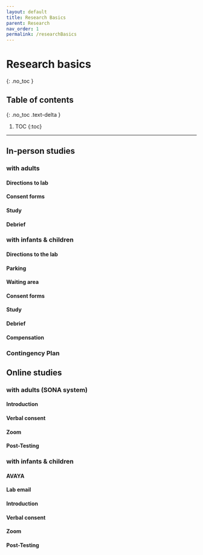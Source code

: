 ```yaml
---
layout: default
title: Research Basics
parent: Research
nav_order: 1
permalink: /researchBasics
---
```


# Research basics
{: .no_toc }

## Table of contents
{: .no_toc .text-delta }

1. TOC
{:toc}

---

## In-person studies
### with adults
#### Directions to lab
#### Consent forms
#### Study
#### Debrief
### with infants & children
#### Directions to the lab
#### Parking
#### Waiting area
#### Consent forms
#### Study
#### Debrief
#### Compensation
### Contingency Plan


## Online studies
### with adults (SONA system)
#### Introduction 
#### Verbal consent
#### Zoom
#### Post-Testing
### with infants & children
#### AVAYA
#### Lab email
#### Introduction 
#### Verbal consent
#### Zoom
#### Post-Testing
